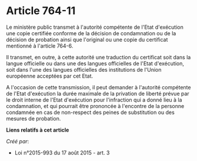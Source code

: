 # Article 764-11

Le ministère public transmet à l'autorité compétente de l'Etat d'exécution une copie certifiée conforme de la décision de
condamnation ou de la décision de probation ainsi que l'original ou une copie du certificat mentionné à l'article 764-6. 

Il transmet, en outre, à cette autorité une traduction du certificat soit dans la langue officielle ou dans une des langues
officielles de l'Etat d'exécution, soit dans l'une des langues officielles des institutions de l'Union européenne acceptées
par cet Etat. 

A l'occasion de cette transmission, il peut demander à l'autorité compétente de l'Etat d'exécution la durée maximale de la
privation de liberté prévue par le droit interne de l'Etat d'exécution pour l'infraction qui a donné lieu à la condamnation,
et qui pourrait être prononcée à l'encontre de la personne condamnée en cas de non-respect des peines de substitution ou des
mesures de probation.

**Liens relatifs à cet article**

_Créé par_:

  - Loi n°2015-993 du 17 août 2015 - art. 3
